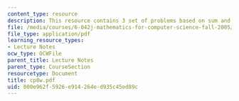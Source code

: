 ```yaml
---
content_type: resource
description: This resource contains 3 set of problems based on sum and series I.
file: /media/courses/6-042j-mathematics-for-computer-science-fall-2005/000e962f5926e914264ed935c45ed89c_cp8w.pdf
file_type: application/pdf
learning_resource_types:
- Lecture Notes
ocw_type: OCWFile
parent_title: Lecture Notes
parent_type: CourseSection
resourcetype: Document
title: cp8w.pdf
uid: 000e962f-5926-e914-264e-d935c45ed89c
---
```

